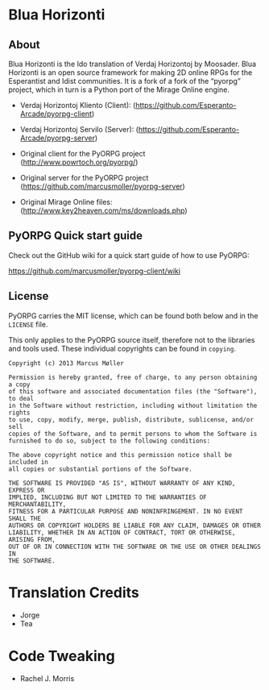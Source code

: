 # Blua Horizonti

## About

Blua Horizonti is  the Ido translation of Verdaj Horizontoj by Moosader. Blua Horizonti is an open source framework for making 2D online RPGs for the Esperantist and Idist communities.  It is a fork of a fork of the “pyorpg” project, which in turn is a Python port of the Mirage Online engine.

* Verdaj Horizontoj Kliento (Client): (https://github.com/Esperanto-Arcade/pyorpg-client)
* Verdaj Horizontoj Servilo (Server): (https://github.com/Esperanto-Arcade/pyorpg-server)

* Original client for the PyORPG project (http://www.powrtoch.org/pyorpg/)
* Original server for the PyORPG project (https://github.com/marcusmoller/pyorpg-server)
* Original Mirage Online files: (http://www.key2heaven.com/ms/downloads.php)

## PyORPG Quick start guide

Check out the GitHub wiki for a quick start guide of how to use PyORPG:

https://github.com/marcusmoller/pyorpg-client/wiki

## License

PyORPG carries the MIT license, which can be found both below and in the
`LICENSE` file.

This only applies to the PyORPG source itself, therefore not to the libraries and tools used. These individual copyrights can be found in `copying`.

```
Copyright (c) 2013 Marcus Møller

Permission is hereby granted, free of charge, to any person obtaining a copy
of this software and associated documentation files (the "Software"), to deal
in the Software without restriction, including without limitation the rights
to use, copy, modify, merge, publish, distribute, sublicense, and/or sell
copies of the Software, and to permit persons to whom the Software is
furnished to do so, subject to the following conditions:

The above copyright notice and this permission notice shall be included in
all copies or substantial portions of the Software.

THE SOFTWARE IS PROVIDED "AS IS", WITHOUT WARRANTY OF ANY KIND, EXPRESS OR
IMPLIED, INCLUDING BUT NOT LIMITED TO THE WARRANTIES OF MERCHANTABILITY,
FITNESS FOR A PARTICULAR PURPOSE AND NONINFRINGEMENT. IN NO EVENT SHALL THE
AUTHORS OR COPYRIGHT HOLDERS BE LIABLE FOR ANY CLAIM, DAMAGES OR OTHER
LIABILITY, WHETHER IN AN ACTION OF CONTRACT, TORT OR OTHERWISE, ARISING FROM,
OUT OF OR IN CONNECTION WITH THE SOFTWARE OR THE USE OR OTHER DEALINGS IN
THE SOFTWARE.
```

# Translation Credits
* Jorge
* Tea

# Code Tweaking
* Rachel J. Morris

